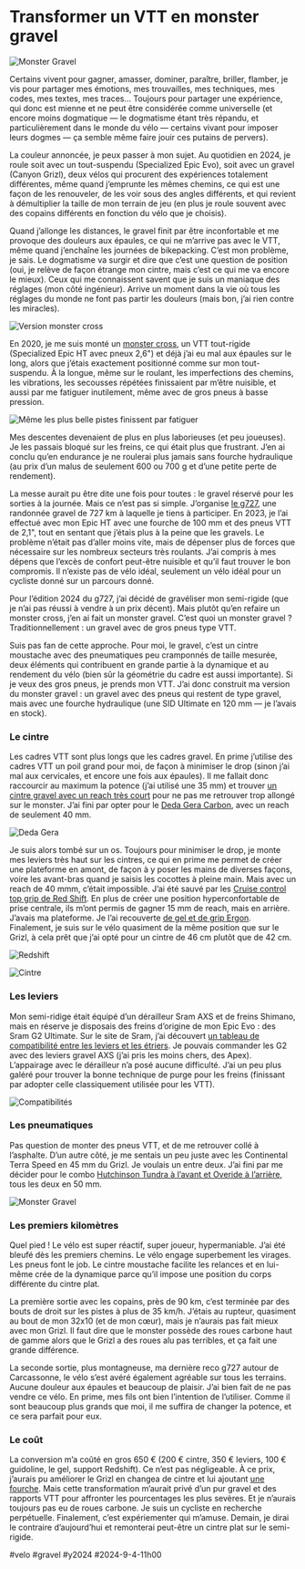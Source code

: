 # Transformer un VTT en monster gravel

![Monster Gravel](_i/monster-carca.webp)

Certains vivent pour gagner, amasser, dominer, paraître, briller, flamber, je vis pour partager mes émotions, mes trouvailles, mes techniques, mes codes, mes textes, mes traces… Toujours pour partager une expérience, qui donc est mienne et ne peut être considérée comme universelle (et encore moins dogmatique — le dogmatisme étant très répandu, et particulièrement dans le monde du vélo — certains vivant pour imposer leurs dogmes — ça semble même faire jouir ces putains de pervers).

La couleur annoncée, je peux passer à mon sujet. Au quotidien en 2024, je roule soit avec un tout-suspendu (Specialized Epic Evo), soit avec un gravel (Canyon Grizl), deux vélos qui procurent des expériences totalement différentes, même quand j’emprunte les mêmes chemins, ce qui est une façon de les renouveler, de les voir sous des angles différents, et qui revient à démultiplier la taille de mon terrain de jeu (en plus je roule souvent avec des copains différents en fonction du vélo que je choisis).

Quand j’allonge les distances, le gravel finit par être inconfortable et me provoque des douleurs aux épaules, ce qui ne m’arrive pas avec le VTT, même quand j’enchaîne les journées de bikepacking. C’est mon problème, je sais. Le dogmatisme va surgir et dire que c’est une question de position (oui, je relève de façon étrange mon cintre, mais c’est ce qui me va encore le mieux). Ceux qui me connaissent savent que je suis un maniaque des réglages (mon côté ingénieur). Arrive un moment dans la vie où tous les réglages du monde ne font pas partir les douleurs (mais bon, j’ai rien contre les miracles).

![Version monster cross](_i/IMG_3339.webp)

En 2020, je me suis monté un [monster cross](https://tcrouzet.com/2020/10/02/pourquoi-je-vends-mon-velo-bikepacking-tout-rigide/), un VTT tout-rigide (Specialized Epic HT avec pneux 2,6") et déjà j’ai eu mal aux épaules sur le long, alors que j’étais exactement positionné comme sur mon tout-suspendu. À la longue, même sur le roulant, les imperfections des chemins, les vibrations, les secousses répétées finissaient par m’être nuisible, et aussi par me fatiguer inutilement, même avec de gros pneus à basse pression.

![Même les plus belle pistes finissent par fatiguer](_i/2024-09-03-103802.webp)

Mes descentes devenaient de plus en plus laborieuses (et peu joueuses). Je les passais bloqué sur les freins, ce qui était plus que frustrant. J’en ai conclu qu’en endurance je ne roulerai plus jamais sans fourche hydraulique (au prix d’un malus de seulement 600 ou 700 g et d’une petite perte de rendement).

La messe aurait pu être dite une fois pour toutes : le gravel réservé pour les sorties à la journée. Mais ce n’est pas si simple. J’organise [le g727](https://727bikepacking.fr/g727-Grand-Depart/), une randonnée gravel de 727 km à laquelle je tiens à participer. En 2023, je l’ai effectué avec mon Epic HT avec une fourche de 100 mm et des pneus VTT de 2,1", tout en sentant que j’étais plus à la peine que les gravels. Le problème n’était pas d’aller moins vite, mais de dépenser plus de forces que nécessaire sur les nombreux secteurs très roulants. J’ai compris à mes dépens que l’excès de confort peut-être nuisible et qu’il faut trouver le bon compromis. Il n’existe pas de vélo idéal, seulement un vélo idéal pour un cycliste donné sur un parcours donné.

Pour l’édition 2024 du g727, j’ai décidé de gravéliser mon semi-rigide (que je n’ai pas réussi à vendre à un prix décent). Mais plutôt qu’en refaire un monster cross, j’en ai fait un monster gravel. C’est quoi un monster gravel ? Traditionnellement : un gravel avec de gros pneus type VTT.

Suis pas fan de cette approche. Pour moi, le gravel, c’est un cintre moustache avec des pneumatiques peu cramponnés de taille mesurée, deux éléments qui contribuent en grande partie à la dynamique et au rendement du vélo (bien sûr la géométrie du cadre est aussi importante). Si je veux des gros pneus, je prends mon VTT. J’ai donc construit ma version du monster gravel : un gravel avec des pneus qui restent de type gravel, mais avec une fourche hydraulique (une SID Ultimate en 120 mm — je l’avais en stock).

### Le cintre

Les cadres VTT sont plus longs que les cadres gravel. En prime j’utilise des cadres VTT un poil grand pour moi, de façon à minimiser le drop (sinon j’ai mal aux cervicales, et encore une fois aux épaules). Il me fallait donc raccourcir au maximum la potence (j’ai utilisé une 35 mm) et trouver [un cintre gravel avec un reach très court](https://bikepacking.com/index/gravel-bars/) pour ne pas me retrouver trop allongé sur le monster. J’ai fini par opter pour le [Deda Gera Carbon](https://dedaelementi.com/gera-carbon-handlebar), avec un reach de seulement 40 mm.

![Deda Gera](_i/cintre.webp)

Je suis alors tombé sur un os. Toujours pour minimiser le drop, je monte mes leviers très haut sur les cintres, ce qui en prime me permet de créer une plateforme en amont, de façon à y poser les mains de diverses façons, voire les avant-bras quand je saisis les cocottes à pleine main. Mais avec un reach de 40 mmm, c’était impossible. J’ai été sauvé par les [Cruise control top grip de Red Shift](https://redshiftsports.com/products/cruise-control-drop-bar-grips?variant=32534054797391). En plus de créer une position hyperconfortable de prise centrale, ils m’ont permis de gagner 15 mm de reach, mais en arrière. J’avais ma plateforme. Je l’ai recouverte [de gel et de grip Ergon](https://www.ergonbike.com/en/product/?categories%5B0%5D=bartapes&categories%5B1%5D=arm%20pads&w=road). Finalement, je suis sur le vélo quasiment de la même position que sur le Grizl, à cela prêt que j’ai opté pour un cintre de 46 cm plutôt que de 42 cm.

![Redshift](_i/GhostedGrips.webp)

![Cintre](_i/2024-09-04-101223.webp)

### Les leviers

Mon semi-ridige était équipé d’un dérailleur Sram AXS et de freins Shimano, mais en réserve je disposais des freins d’origine de mon Epic Evo : des Sram G2 Ultimate. Sur le site de Sram, j’ai découvert [un tableau de compatibilité entre les leviers et les étriers](https://www.sram.com/globalassets/document-hierarchy/compatibility-map/mtb-and-road-hydraulic-disc-brake-lever-and-caliper-compatibility.pdf). Je pouvais commander les G2 avec des leviers gravel AXS (j’ai pris les moins chers, des Apex). L’appairage avec le dérailleur n’a posé aucune difficulté. J’ai un peu plus galéré pour trouver la bonne technique de purge pour les freins (finissant par adopter celle classiquement utilisée pour les VTT).

![Compatibilités](_i/sramcomp.webp)

### Les pneumatiques

Pas question de monter des pneus VTT, et de me retrouver collé à l’asphalte. D’un autre côté, je me sentais un peu juste avec les Continental Terra Speed en 45 mm du Grizl. Je voulais un entre deux. J’ai fini par me décider pour le combo [Hutchinson Tundra à l’avant et Overide à l’arrière](https://cycling.hutchinson.com/fr/pneus/gravel/), tous les deux en 50 mm.

![Monster Gravel](_i/2024-09-02-161742.webp)

### Les premiers kilomètres

Quel pied ! Le vélo est super réactif, super joueur, hypermaniable. J’ai été bleufé dès les premiers chemins. Le vélo engage superbement les virages. Les pneus font le job. Le cintre moustache facilite les relances et en lui-même crée de la dynamique parce qu’il impose une position du corps différente du cintre plat.

La première sortie avec les copains, près de 90 km, c’est terminée par des bouts de droit sur les pistes à plus de 35 km/h. J’étais au rupteur, quasiment au bout de mon 32x10 (et de mon cœur), mais je n’aurais pas fait mieux avec mon Grizl. Il faut dire que le monster possède des roues carbone haut de gamme alors que le Grizl a des roues alu pas terribles, et ça fait une grande différence.

La seconde sortie, plus montagneuse, ma dernière reco g727 autour de Carcassonne, le vélo s’est avéré également agréable sur tous les terrains. Aucune douleur aux épaules et beaucoup de plaisir. J’ai bien fait de ne pas vendre ce vélo. En prime, mes fils ont bien l’intention de l’utiliser. Comme il sont beaucoup plus grands que moi, il me suffira de changer la potence, et ce sera parfait pour eux.

### Le coût

La conversion m’a coûté en gros 650 € (200 € cintre, 350 € leviers, 100 € guidoline, le gel, support Redshift). Ce n’est pas négligeable. À ce prix, j’aurais pu améliorer le Grizl en changea de cintre et lui ajoutant [une fourche](https://www.sram.com/en/rockshox/collections/xplr). Mais cette transformation m’aurait privé d’un pur gravel et des rapports VTT pour affronter les pourcentages les plus sevères. Et je n’aurais toujours pas eu de roues carbone. Je suis un cycliste en recherche perpétuelle. Finalement, c’est expériementer qui m’amuse. Demain, je dirai le contraire d’aujourd’hui et remonterai peut-être un cintre plat sur le semi-rigide.

#velo #gravel #y2024 #2024-9-4-11h00
